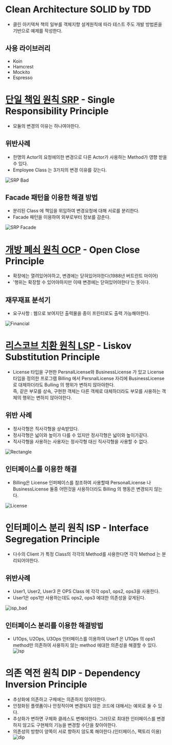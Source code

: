 # Clean Architecture SOLID by TDD
- 클린 아키텍쳐 책의 일부를 객체지향 설계원칙에 따라 테스트 주도 개발 방법론을 기반으로 예제를 작성한다.

사용 라이브러리
-----------
- Koin
- Hamcrest
- Mockito
- Espresso
   
[단일 책임 원칙 SRP](https://github.com/kwcho7/tdd_solid/tree/master/srp) - Single Responsibility Principle
=================
* 모듈의 변경의 이유는 하나여야한다.   

위반사례
------------------
* 한명의 Actor의 요청에의한 변경으로 다른 Actor가 사용하는 Method가 영향 받을 수 있다.
* Employee Class 는 3가지의 변경 이유를 갖는다.   

![SRP Bad](https://github.com/kwcho7/tdd_solid/blob/master/srp/images/srp_bad.png?raw=true)

Facade 패턴을 이용한 해결 방법 
-------------------
* 분리된 Class 에 책임을 위임하여 변경요청에 대해 서로를 분리한다.
* Facade 패턴을 이용하여 외부로부터 정보를 감춘다.

![SRP Facade](https://github.com/kwcho7/tdd_solid/blob/master/srp/images/srp_facade.png?raw=true)
   
[개방 폐쇠 원칙 OCP](https://github.com/kwcho7/tdd_solid/tree/master/ocp) - Open Close Principle
=================
* 확장에는 열려있어야하고, 변경에는 닫혀있어야한다(1988년 버트란트 마이어)
* '행위는 확장할 수 있어야하지만 이때 변경에는 닫혀있어야한다'는 뜻이다.   

재무재표 분석기
------------------
* 요구사항 : 웹으로 보여지던 출력물을 종이 프린터로도 출력 가능해야한다.   

![Financial](https://raw.githubusercontent.com/kwcho7/tdd_solid/master/ocp/images/financial.png)
   
[리스코브 치환 원칙 LSP](https://github.com/kwcho7/tdd_solid/tree/master/lsp) - Liskov Substitution Principle 
==========
* License 타입을 구현한 PersnalLicense와 BusinessLicense 가 있고 License 타입을 정의한 프로그램 Billing 에서 PersnalLicense 자리에 BusinessLicense 로 대체하더라도 Bulling 의 행위가 변하지 않아야한다.    
즉, 같은 부모를 상속, 구현한 객체는 다른 객체로 대체하더라도 부모를 사용하는 객체의 행위는 변하지 않아야한다.   

위반 사례
----------
* 정사각형은 직사각형을 상속받았다.   
* 정사각형은 넓이와 높이가 다를 수 있지만 정사각형은 넓이와 높이가같다.   
* 직사각형을 사용하는 사용자는 정사각형 대신 직사각형을 사용할 수 없다.   

![Rectangle](https://github.com/kwcho7/tdd_solid/blob/master/lsp/images/lsp_rectangle.png?raw=true)

인터페이스를 이용한 해결 
-----------
* Billing은 License 인퍼페이스를 참조하여 사용할때 PersonalLicense 나 BusinessLicense 둘중 어떤것을 사용하더라도 Billing 의 행동은 변경되지 않는다.

![License](https://github.com/kwcho7/tdd_solid/blob/master/lsp/images/lsp_license.png?raw=true)   

   

인터페이스 분리 원칙 ISP - Interface Segregation Principle
==========
* 다수의 Client 가 특정 Class의 각각의 Method를 사용한다면 각각 Method 는 분리되어야한다.

위반사례
----------
* User1, User2, User3 은 OPS Class 에 각각 ops1, ops2, ops3을 사용한다.
* User1은 ops1만 사용하는데도 ops2, ops3 에대한 의존성을 갖게된다.
   
![isp_bad](https://github.com/kwcho7/tdd_solid/blob/master/isp/images/isp_bad.png?raw=true)

인터페이스 분리를 이용한 해결방법 
-----------
* U1Ops, U2Ops, U3Ops 인터페이스를 이용하여 User1 은 U1Ops 의 ops1 method만 의존하여 사용하지 않는 method 에대한 의존성을 해결할 수 있다.
![isp](https://github.com/kwcho7/tdd_solid/blob/master/isp/images/isp.png?raw=true)



의존 역전 원칙 DIP - Dependency Inversion Principle
===========
* 추상화에 의존하고 구체에는 의존하지 않아야한다.
* 안정화된 플렛폼이나 안정적이며 변경되지 않은 코드에 대해서는 예외로 둘 수 있다.
* 추상화가 변하면 구체화 클레스도 변해야한다. 그러므로 최대한 인터페이스를 변경하지 않고도 구현체의 기능을 변경할 수단을 찾아야한다.
* 의존성의 방향이 양쪽이 서로 향하지 않도록 해야한다.(인터페이스, 팩토리 이용)   
![dip](https://github.com/kwcho7/tdd_solid/blob/master/dip/images/dip.png?raw=true)
